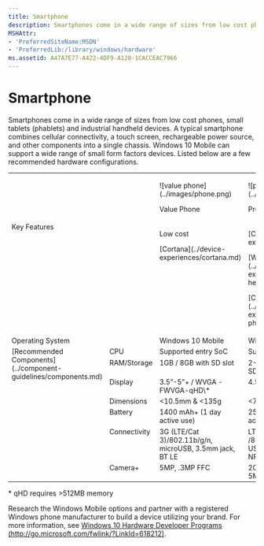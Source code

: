 ```yaml
---
title: Smartphone
description: Smartphones come in a wide range of sizes from low cost phones, small tablets (phablets) and industrial handheld devices.
MSHAttr:
- 'PreferredSiteName:MSDN'
- 'PreferredLib:/library/windows/hardware'
ms.assetid: A47A7E77-A422-4DF9-A128-1CACCEAC7966
---
```


# Smartphone


Smartphones come in a wide range of sizes from low cost phones, small tablets (phablets) and industrial handheld devices. A typical smartphone combines cellular connectivity, a touch screen, rechargeable power source, and other components into a single chassis. Windows 10 Mobile can support a wide range of small form factors devices. Listed below are a few recommended hardware configurations.
<table>
<tbody valign="top">
<tr>
<td colspan="2"/>
<td>
<p>
![value phone](../images/phone.png)
</p>
<p>
Value Phone
</p>
</td>
<td>
<p>
![premium phone](../images/phone.png)
</p>
<p>
Premium Phone
</p>
</td>
<td>
<p>
![value phablet](../images/phablet.png)
</p>
<p>
Value Phablet
</p>
</td>
</tr>
<tr>
<td colspan="2">
Key Features
</td>
<td>
<p>
Low cost
</p>
<p>
[Cortana](../device-experiences/cortana.md)
</p>
</td>
<td>
<p>
[Cortana](../device-experiences/cortana.md)
</p>
<p>
[Windows Hello](../device-experiences/windows-hello.md)
</p>
<p>
[Continuum for Phones](../device-experiences/continuum-phone.md)
</p>
</td>
<td>
<p>
[Cortana](../device-experiences/cortana.md)
</p>
<p>
[Windows Hello](../device-experiences/windows-hello.md)
</p>
</td>
</tr>
<tr>
<td colspan="2">
Operating System
</td>
<td>
Windows 10 Mobile
</td>
<td>
Windows 10 Mobile
</td>
<td>
Windows 10 Mobile
</td>
</tr>
<tr>
<td rowspan="7">
[Recommended Components](../component-guidelines/components.md)
</td>
<td>
CPU
</td>
<td>
Supported entry SoC
</td>
<td>
Supported premium SoC
</td>
<td>
Mid tier supported SoC
</td>
</tr>
<tr>
<td>
RAM/Storage
</td>
<td>
1GB / 8GB with SD slot
</td>
<td>
2-4GB / 32-64GB with SD slot
</td>
<td>
2GB / 16GB with SD slot
</td>
</tr>
<tr>
<td>
Display
</td>
<td>
3.5”-5”+ / WVGA -FWVGA-qHD\*
</td>
<td>
4.5-5.5”+ / FHD-WQHD
</td>
<td>
5.5”-7”/720p+
</td>
</tr>
<tr>
<td>
Dimensions
</td>
<td>
&lt;10.5mm & &lt;135g
</td>
<td>
&lt;7.5mm & &lt;160g
</td>
<td>
&lt;10mm & &lt;175g
</td>
</tr>
<tr>
<td>
Battery
</td>
<td>
1400 mAh+ (1 day active use)
</td>
<td>
2500+ mAh ( 1 day active use)
</td>
<td>
3000 mAh+ ( 1 day active use)
</td>
</tr>
<tr>
<td>
Connectivity
</td>
<td>
3G (LTE/Cat 3)/802.11b/g/n, microUSB, 3.5mm jack, BT LE
</td>
<td>
LTE/Cat 4+ /802.11b/g/n/ac 2x2, USB, 3.5mm jack, BT LE, NFC
</td>
<td>
LTE/Cat 3 /802.11b/g/n/ac 2x2, USB 3.0 type-c, 3.5mm jack, BT LE, NFC
</td>
</tr>
<tr>
<td>
Camera+
</td>
<td>
5MP, .3MP FFC
</td>
<td>
20MP with OIS/Flash; 5MP FFC
</td>
<td>
5MP, .3MP FFC
</td>
</tr>
</tbody>
</table>

\* qHD requires &gt;512MB memory

Research the Windows Mobile options and partner with a registered Windows phone manufacturer to build a device utilizing your brand. For more information, see [Windows 10 Hardware Developer Programs (http://go.microsoft.com/fwlink/?LinkId=618212)](http://go.microsoft.com/fwlink/?LinkId=618212).